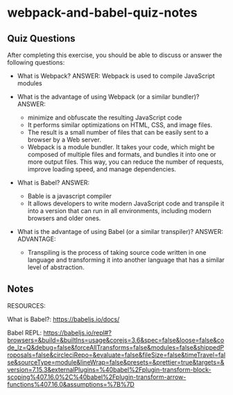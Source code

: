 # webpack-and-babel-quiz-notes

## Quiz Questions

After completing this exercise, you should be able to discuss or answer the following questions:

- What is Webpack?
  ANSWER: Webpack is used to compile JavaScript modules

- What is the advantage of using Webpack (or a similar bundler)?
  ANSWER:

  - minimize and obfuscate the resulting JavaScript code
  - It performs similar optimizations on HTML, CSS, and image files.
  - The result is a small number of files that can be easily sent to a browser by a Web server.
  - Webpack is a module bundler. It takes your code, which might be composed of multiple files and formats, and bundles it into one or more output files. This way, you can reduce the number of requests, improve loading speed, and manage dependencies.

- What is Babel?
  ANSWER:

  - Bable is a javascript compiler
  - It allows developers to write modern JavaScript code and transpile it into a version that can run in all environments, including modern browsers and older ones.

- What is the advantage of using Babel (or a similar transpiler)?
  ANSWER:
  ADVANTAGE:
  - Transpiling is the process of taking source code written in one language and transforming it into another language that has a similar level of abstraction.

## Notes

RESOURCES:

What is Babel?: https://babeljs.io/docs/

Babel REPL: https://babeljs.io/repl#?browsers=&build=&builtIns=usage&corejs=3.6&spec=false&loose=false&code_lz=Q&debug=false&forceAllTransforms=false&modules=false&shippedProposals=false&circleciRepo=&evaluate=false&fileSize=false&timeTravel=false&sourceType=module&lineWrap=false&presets=&prettier=true&targets=&version=7.15.3&externalPlugins=%40babel%2Fplugin-transform-block-scoping%407.16.0%2C%40babel%2Fplugin-transform-arrow-functions%407.16.0&assumptions=%7B%7D
